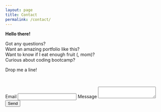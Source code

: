 ```yaml
---
layout: page
title: Contact
permalink: /contact/
---
```


<strong>Hello there!</strong>

Got any questions?<br>
Want an amazing portfolio like this?<br>
Want to know if I eat enough fruit (, mom)?<br>
Curious about coding bootcamp?

Drop me a line!

<a class="social" href="https://github.com/EffingKay" target="_blank"><i class="fa fa-github"></i></a> &nbsp; &nbsp; &nbsp;
<a class="social" href="https://www.linkedin.com/in/klaudia-rozgonyiova" target="_blank"><i class="fa fa-linkedin"></i></a> &nbsp; &nbsp; &nbsp;
<a class="social" href="mailto:klaudia@rozgonyiova.com?subject=Hello" target="_blank"><i class="fa fa-envelope-o"></i></a> &nbsp; &nbsp; &nbsp;
<a class="social" href="https://twitter.com/EffingKay" target="_blank"><i class="fa fa-twitter"></i></a> &nbsp; &nbsp; &nbsp;
<a class="social" href="https://codepen.io/EffingKay" target="_blank"><i class="fa fa-codepen"></i></a> &nbsp; &nbsp; &nbsp;


<form method="POST" action="https://formspree.io/klaudia@rozgonyiova.com">
  <label for="email">Email</label>
  <input type="email" name="email" id="email">
  <label for="message">Message</label>
  <textarea name="message" id="message"></textarea>
  <button type="submit" class="form-button">Send</button>
</form>
